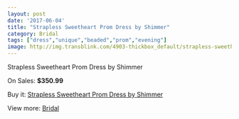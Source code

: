 ```yaml
---
layout: post
date: '2017-06-04'
title: "Strapless Sweetheart Prom Dress by Shimmer"
category: Bridal
tags: ["dress","unique","beaded","prom","evening"]
image: http://img.transblink.com/4903-thickbox_default/strapless-sweetheart-prom-dress-by-shimmer.jpg
---
```

Strapless Sweetheart Prom Dress by Shimmer

On Sales: **$350.99**
<a href="https://www.transblink.com/en/bridal/1538-strapless-sweetheart-prom-dress-by-shimmer.html"><amp-img layout="responsive" width="600" height="600" src="//img.transblink.com/4903-thickbox_default/strapless-sweetheart-prom-dress-by-shimmer.jpg" alt="Strapless Sweetheart Prom Dress by Shimmer 0" /></a>
<a href="https://www.transblink.com/en/bridal/1538-strapless-sweetheart-prom-dress-by-shimmer.html"><amp-img layout="responsive" width="600" height="600" src="//img.transblink.com/4904-thickbox_default/strapless-sweetheart-prom-dress-by-shimmer.jpg" alt="Strapless Sweetheart Prom Dress by Shimmer 1" /></a>

Buy it: [Strapless Sweetheart Prom Dress by Shimmer](https://www.transblink.com/en/bridal/1538-strapless-sweetheart-prom-dress-by-shimmer.html "Strapless Sweetheart Prom Dress by Shimmer")

View more: [Bridal](https://www.transblink.com/en/3-bridal "Bridal")